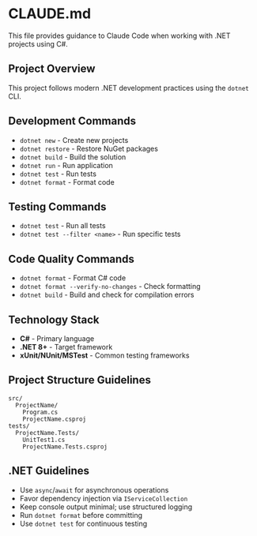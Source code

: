 # CLAUDE.md

This file provides guidance to Claude Code when working with .NET projects using C#.

## Project Overview

This project follows modern .NET development practices using the `dotnet` CLI.

## Development Commands

- `dotnet new` - Create new projects
- `dotnet restore` - Restore NuGet packages
- `dotnet build` - Build the solution
- `dotnet run` - Run application
- `dotnet test` - Run tests
- `dotnet format` - Format code

## Testing Commands

- `dotnet test` - Run all tests
- `dotnet test --filter <name>` - Run specific tests

## Code Quality Commands

- `dotnet format` - Format C# code
- `dotnet format --verify-no-changes` - Check formatting
- `dotnet build` - Build and check for compilation errors

## Technology Stack

- **C#** - Primary language
- **.NET 8+** - Target framework
- **xUnit/NUnit/MSTest** - Common testing frameworks

## Project Structure Guidelines

```
src/
  ProjectName/
    Program.cs
    ProjectName.csproj
tests/
  ProjectName.Tests/
    UnitTest1.cs
    ProjectName.Tests.csproj
```

## .NET Guidelines

- Use `async`/`await` for asynchronous operations
- Favor dependency injection via `IServiceCollection`
- Keep console output minimal; use structured logging
- Run `dotnet format` before committing
- Use `dotnet test` for continuous testing
